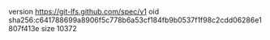 version https://git-lfs.github.com/spec/v1
oid sha256:c641788699a8906f5c778b6a53cf184fb9b0537f1f98c2cdd06286e1807f413e
size 10372

